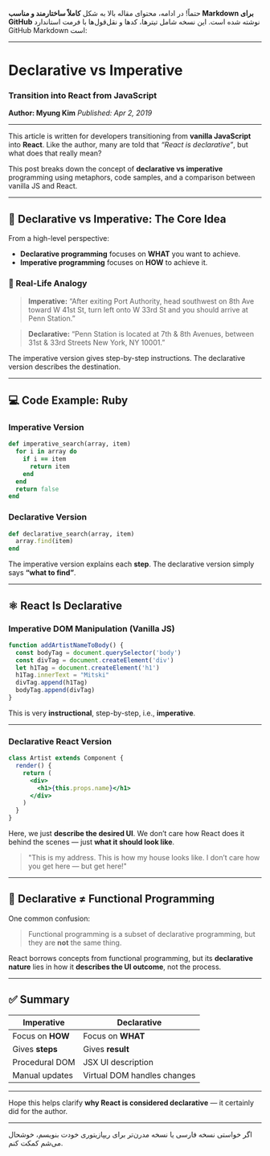حتماً! در ادامه، محتوای مقاله بالا به شکل **کاملاً ساختارمند و مناسب Markdown برای GitHub** نوشته شده است. این نسخه شامل تیترها، کدها و نقل‌قول‌ها با فرمت استاندارد GitHub Markdown است:

---

# Declarative vs Imperative

### Transition into React from JavaScript

**Author: Myung Kim**
*Published: Apr 2, 2019*

---

This article is written for developers transitioning from **vanilla JavaScript** into **React**. Like the author, many are told that *“React is declarative”*, but what does that really mean?

This post breaks down the concept of **declarative vs imperative** programming using metaphors, code samples, and a comparison between vanilla JS and React.

---

## 🧠 Declarative vs Imperative: The Core Idea

From a high-level perspective:

* **Declarative programming** focuses on **WHAT** you want to achieve.
* **Imperative programming** focuses on **HOW** to achieve it.

### 📍 Real-Life Analogy

> **Imperative:**
> “After exiting Port Authority, head southwest on 8th Ave toward W 41st St, turn left onto W 33rd St and you should arrive at Penn Station.”

> **Declarative:**
> “Penn Station is located at 7th & 8th Avenues, between 31st & 33rd Streets New York, NY 10001.”

The imperative version gives step-by-step instructions.
The declarative version describes the destination.

---

## 💻 Code Example: Ruby

### Imperative Version

```ruby
def imperative_search(array, item)
  for i in array do
    if i == item
      return item
    end
  end
  return false
end
```

### Declarative Version

```ruby
def declarative_search(array, item)
  array.find(item)
end
```

The imperative version explains each **step**.
The declarative version simply says **“what to find”**.

---

## ⚛️ React Is Declarative

### Imperative DOM Manipulation (Vanilla JS)

```js
function addArtistNameToBody() {
  const bodyTag = document.querySelector('body')
  const divTag = document.createElement('div')
  let h1Tag = document.createElement('h1')
  h1Tag.innerText = "Mitski"
  divTag.append(h1Tag)
  bodyTag.append(divTag)
}
```

This is very **instructional**, step-by-step, i.e., **imperative**.

---

### Declarative React Version

```jsx
class Artist extends Component {
  render() {
    return (
      <div>
        <h1>{this.props.name}</h1>
      </div>
    )
  }
}
```

Here, we just **describe the desired UI**.
We don’t care how React does it behind the scenes — just **what it should look like**.

> "This is my address. This is how my house looks like. I don’t care how you get here — but get here!"

---

## 🧩 Declarative ≠ Functional Programming

One common confusion:

> Functional programming is a subset of declarative programming, but they are **not** the same thing.

React borrows concepts from functional programming, but its **declarative nature** lies in how it **describes the UI outcome**, not the process.

---

## ✅ Summary

| Imperative       | Declarative                 |
| ---------------- | --------------------------- |
| Focus on **HOW** | Focus on **WHAT**           |
| Gives **steps**  | Gives **result**            |
| Procedural DOM   | JSX UI description          |
| Manual updates   | Virtual DOM handles changes |

---

Hope this helps clarify **why React is considered declarative** — it certainly did for the author.

---

اگر خواستی نسخه فارسی یا نسخه مدرن‌تر برای ریپازیتوری خودت بنویسم، خوشحال می‌شم کمکت کنم.
